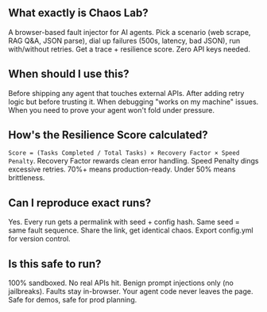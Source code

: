## What exactly is Chaos Lab?

A browser-based fault injector for AI agents. Pick a scenario (web scrape, RAG Q&A, JSON parse), dial up failures (500s, latency, bad JSON), run with/without retries. Get a trace + resilience score. Zero API keys needed.

## When should I use this?

Before shipping any agent that touches external APIs. After adding retry logic but before trusting it. When debugging "works on my machine" issues. When you need to prove your agent won't fold under pressure.

## How's the Resilience Score calculated?

`Score = (Tasks Completed / Total Tasks) × Recovery Factor × Speed Penalty`. Recovery Factor rewards clean error handling. Speed Penalty dings excessive retries. 70%+ means production-ready. Under 50% means brittleness.

## Can I reproduce exact runs?

Yes. Every run gets a permalink with seed + config hash. Same seed = same fault sequence. Share the link, get identical chaos. Export config.yml for version control.

## Is this safe to run?

100% sandboxed. No real APIs hit. Benign prompt injections only (no jailbreaks). Faults stay in-browser. Your agent code never leaves the page. Safe for demos, safe for prod planning.